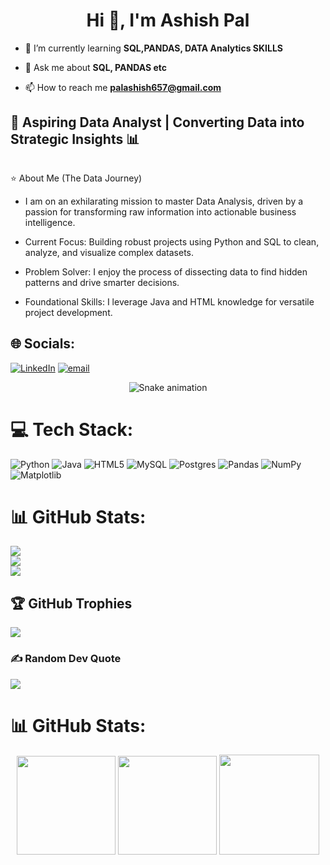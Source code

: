 <h1 align="center">Hi 👋, I'm Ashish Pal</h1>


- 🌱 I’m currently learning **SQL,PANDAS, DATA Analytics SKILLS**

- 💬 Ask me about **SQL, PANDAS etc**


- 📫 How to reach me **palashish657@gmail.com**

## 🚀 Aspiring Data Analyst | Converting Data into Strategic Insights 📊


<img src="https://media1.giphy.com/media/v1.Y2lkPTc5MGI3NjExZ2RtOTJvYnBscmYxNGg5MXc5Z2M1bGxhdHJoOHpmdjJxaW9oNzltdiZlcD12MV9pbnRlcm5hbF9naWZfYnlfaWQmY3Q9Zw/qgQUggAC3Pfv687qPC/giphy.gif" alt="">

⭐ About Me (The Data Journey)<br>
- I am on an exhilarating mission to master Data Analysis, driven by a passion for transforming raw information into actionable business intelligence.

- Current Focus: Building robust projects using Python and SQL to clean, analyze, and visualize complex datasets.

- Problem Solver: I enjoy the process of dissecting data to find hidden patterns and drive smarter decisions.

- Foundational Skills: I leverage Java and HTML knowledge for versatile project development.
</div>


## 🌐 Socials:
[![LinkedIn](https://img.shields.io/badge/LinkedIn-%230077B5.svg?logo=linkedin&logoColor=white)](https://linkedin.com/in/ashish-pal-803b072a4) [![email](https://img.shields.io/badge/Email-D14836?logo=gmail&logoColor=white)](mailto:Palashish657@gmail.com) 

<!-- Snake Game Repo View -->

<div align="center">
  <img src="https://profile-readme-generator.com/assets/snake.svg" alt="Snake animation" />
</div>



# 💻 Tech Stack:
![Python](https://img.shields.io/badge/python-3670A0?style=for-the-badge&logo=python&logoColor=ffdd54) ![Java](https://img.shields.io/badge/java-%23ED8B00.svg?style=for-the-badge&logo=openjdk&logoColor=white) ![HTML5](https://img.shields.io/badge/html5-%23E34F26.svg?style=for-the-badge&logo=html5&logoColor=white) ![MySQL](https://img.shields.io/badge/mysql-4479A1.svg?style=for-the-badge&logo=mysql&logoColor=white) ![Postgres](https://img.shields.io/badge/postgres-%23316192.svg?style=for-the-badge&logo=postgresql&logoColor=white) ![Pandas](https://img.shields.io/badge/pandas-%23150458.svg?style=for-the-badge&logo=pandas&logoColor=white) ![NumPy](https://img.shields.io/badge/numpy-%23013243.svg?style=for-the-badge&logo=numpy&logoColor=white) ![Matplotlib](https://img.shields.io/badge/Matplotlib-%23ffffff.svg?style=for-the-badge&logo=Matplotlib&logoColor=black)

# 📊 GitHub Stats:
![](https://github-readme-stats.vercel.app/api?username=Ashishpal766&theme=merko&hide_border=false&include_all_commits=true&count_private=false)<br/>
![](https://nirzak-streak-stats.vercel.app/?user=Ashishpal766&theme=merko&hide_border=false)<br/>
![](https://github-readme-stats.vercel.app/api/top-langs/?username=Ashishpal766&theme=merko&hide_border=false&include_all_commits=true&count_private=false&layout=compact)


## 🏆 GitHub Trophies
![](https://github-profile-trophy.vercel.app/?username=Ashishpal766&theme=radical&no-frame=false&no-bg=false&margin-w=4)

### ✍️ Random Dev Quote
![](https://quotes-github-readme.vercel.app/api?type=horizontal&theme=radical)


# 📊 GitHub Stats:

<div align="center">

<img height="158em" src="https://github-profile-summary-cards.vercel.app/api/cards/profile-details?username=Ashishpal766&theme=radical">
<img height="158em" src="https://github-profile-summary-cards.vercel.app/api/cards/stats?username=Ashishpal766&theme=radical">
<img height="160em" src="https://github-profile-summary-cards.vercel.app/api/cards/most-commit-language?username=Ashishpal766&theme=radical">




</div>



<!-- Proudly created with GPRM ( https://gprm.itsvg.in ) -->
